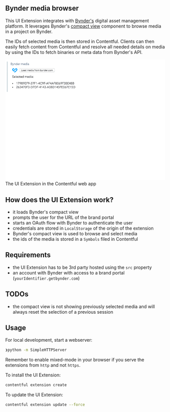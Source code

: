 ## Bynder media browser

This UI Extension integrates with [Bynder's](https://www.bynder.com) digital asset management platform. It leverages Bynder's [compact view](https://developer-docs.bynder.com/UI%20components/#compact-view) component to browse media in a project on Bynder.

The IDs of selected media is then stored in Contentful. Clients can then easily fetch content from Contentful and resolve all needed details on media by using the IDs to fetch binaries or meta data from Bynder's API.

![Screenshot of template](bynder_compact_view-compressor.gif)
The UI Extension in the Contentful web app

## How does the UI Extension work?

- it loads Bynder's compact view
- prompts the user for the URL of the brand portal
- starts an OAuth flow with Bynder to authenticate the user
- credentials are stored in `LocalStorage` of the origin of the extension
- Bynder's compact view is used to browse and select media
- the ids of the media is stored in a `Symbols` filed in Contentful

## Requirements

- the UI Extension has to be 3rd party hosted using the `src` property
- an account with Bynder with access to a brand portal (`yourIdentifier.getbynder.com`)

## TODOs

- the compact view is not showing previously selected media and will always reset the selection of a previous session

## Usage

For local development, start a webserver:

```bash
❯python -m SimpleHTTPServer
```

Remember to enable mixed-mode in your browser if you serve the extensions from `http` and not `https`.

To install the UI Extension:

```bash
contentful extension create
```

To update the UI Extension:

```bash
contentful extension update --force
```

